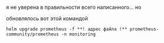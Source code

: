 я не уверена в правильности всего написанного... но

обновлялось вот этой командой
```
helm upgrade prometheus -f **! адрес файла !** prometheus-community/prometheus -n monitoring
```

